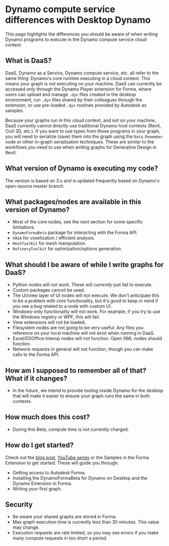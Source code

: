 # Dynamo compute service differences with Desktop Dynamo

This page highlights the differences you should be aware of when writing Dynamo programs to execute in the Dynamo compute service cloud context.

## What is DaaS?

DaaS, Dynamo as a Service, Dynamo compute service, etc. all refer to the same thing: Dynamo's core runtime executing in a cloud context. This means your graph is not executing on your machine. DaaS can currently be accessed only through the Dynamo Player extension for Forma, where users can upload and manage `.dyn` files created in the desktop environment, run `.dyn` files shared by their colleagues through the extension, or use pre-loaded `.dyn` routines provided by Autodesk as samples.

Because your graphs run in this cloud context, and not on your machine, DaaS currently cannot directly use traditional Dynamo host contexts (Revit, Civil 3D, etc.). If you want to use types from those programs in your graph, you will need to serialize (save) them into the graph using the `Data.Remember` node or other in-graph serialization techniques. These are similar to the workflows you need to use when writing graphs for Generative Design in Revit.

## What version of Dynamo is executing my code?

The version is based on 3.x and is updated frequently based on Dynamo's open-source master branch.

## What packages/nodes are available in this version of Dynamo?

* Most of the core nodes, see the next section for some specific limitations.
* `DynamoFormaBeta` package for interacting with the Forma API.
* `VASA` for voxelization / efficient analysis.
* `MeshToolKit` for mesh manipulation.
* `RefineryToolkit` for optimization/options generation.

## What should I be aware of while I write graphs for DaaS?

* Python nodes will not work. These will _currently_ just fail to execute.
* Custom packages cannot be used.
* The UI/view layer of UI nodes will not execute. We don't anticipate this to be a problem with core functionality, but it's good to keep in mind if you see a bug related to a node with custom UI.
* Windows-only functionality will not work. For example, if you try to use the Windows registry or WPF, this will fail.
* View extensions will not be loaded.
* Filesystem nodes are not going to be very useful. Any files you reference on your local machine will not exist when running in DaaS.
* Excel/DSOffice interop nodes will not function. Open XML nodes should function.
* Network requests in general will not function, though you can make calls to the Forma API.

## How am I supposed to remember all of that? What if it changes?

* In the future, we intend to provide tooling inside Dynamo for the desktop that will make it easier to ensure your graph runs the same in both contexts.

## How much does this cost?

* During this Beta, compute time is not currently charged.

## How do I get started?

Check out the [blog post](https://dynamobim.org/dynamo-as-a-service-powers-up-dynamo-player-in-forma/), [YouTube series](https://www.youtube.com/playlist?list=PLY-ggSrSwbZqlbQG1i45bpT8clCJp08wD) or the Samples in the Forma Extension to get started. These will guide you through:

* Getting access to Autodesk Forma.
* Installing the DynamoFormaBeta for Dynamo on Desktop and the Dynamo Extension in Forma.
* Writing your first graph.

## Security

* Be aware your shared graphs are stored in Forma.
* Max graph execution time is currently less than 30 minutes. This value may change.
* Execution requests are rate limited, so you may see errors if you make many compute requests in too short a period.
